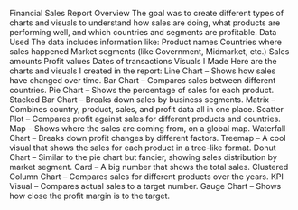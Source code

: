 Financial Sales Report
Overview
The goal was to create different types of charts and visuals to understand how sales are doing, what products are performing well, and which countries and segments are profitable.
Data Used
The data includes information like:
Product names
Countries where sales happened
Market segments (like Government, Midmarket, etc.)
Sales amounts
Profit values
Dates of transactions
Visuals I Made
Here are the charts and visuals I created in the report:
Line Chart – Shows how sales have changed over time.
Bar Chart – Compares sales between different countries.
Pie Chart – Shows the percentage of sales for each product.
Stacked Bar Chart – Breaks down sales by business segments.
Matrix – Combines country, product, sales, and profit data all in one place.
Scatter Plot – Compares profit against sales for different products and countries.
Map – Shows where the sales are coming from, on a global map.
Waterfall Chart – Breaks down profit changes by different factors.
Treemap – A cool visual that shows the sales for each product in a tree-like format.
Donut Chart – Similar to the pie chart but fancier, showing sales distribution by market segment.
Card – A big number that shows the total sales.
Clustered Column Chart – Compares sales for different products over the years.
KPI Visual – Compares actual sales to a target number.
Gauge Chart – Shows how close the profit margin is to the target.

